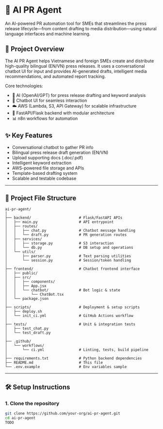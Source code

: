 # 📰 AI PR Agent

An AI-powered PR automation tool for SMEs that streamlines the press release lifecycle—from content drafting to media distribution—using natural language interfaces and machine learning.

## 🚀 Project Overview

The AI PR Agent helps Vietnamese and foreign SMEs create and distribute high-quality bilingual (EN/VN) press releases. It uses a conversational chatbot UI for input and provides AI-generated drafts, intelligent media recommendations, and automated report tracking.

Core technologies:
- 🧠 AI (OpenAI/GPT) for press release drafting and keyword analysis
- 💬 Chatbot UI for seamless interaction
- ☁️ AWS (Lambda, S3, API Gateway) for scalable infrastructure
- 🧰 FastAPI/Flask backend with modular architecture
- 📊 n8n workflows for automation

## ✨ Key Features

- Conversational chatbot to gather PR info
- Bilingual press release draft generation (EN/VN)
- Upload supporting docs (.doc/.pdf)
- Intelligent keyword extraction
- AWS-powered file storage and APIs
- Template-based drafting system
- Scalable and testable codebase

---

## 📁 Project File Structure

<pre><code>ai-pr-agent/
│
├── backend/                      # Flask/FastAPI APIs
│   ├── main.py                   # API entrypoint
│   ├── routes/
│   │   ├── chat.py               # Chatbot message handling
│   │   └── draft.py              # PR generation routes
│   ├── services/
│   │   ├── storage.py            # S3 interaction
│   │   └── db.py                 # DB setup and operations
│   └── utils/
│       ├── parser.py             # Text parsing utilities
│       └── session.py            # Session/token handling
│
├── frontend/                     # Chatbot frontend interface
│   ├── public/
│   ├── src/
│   │   ├── components/
│   │   ├── App.jsx
│   │   └── chatbot/              # Bot logic & state
│   │       └── ChatBot.tsx
│   └── package.json
│
├── scripts/                      # Deployment & setup scripts
│   ├── deploy.sh
│   └── init_ci.yml               # GitHub Actions workflow
│
├── tests/                        # Unit & integration tests
│   ├── test_chat.py
│   └── test_draft.py
│
├── .github/
│   └── workflows/
│       └── ci.yml                # Linting, tests, build pipeline
│
├── requirements.txt              # Python backend dependencies
├── README.md                     # This file
└── .env.example                  # Env variables sample
</code></pre>

---

## 🛠️ Setup Instructions

### 1. Clone the repository
```bash
git clone https://github.com/your-org/ai-pr-agent.git
cd ai-pr-agent
TODO
